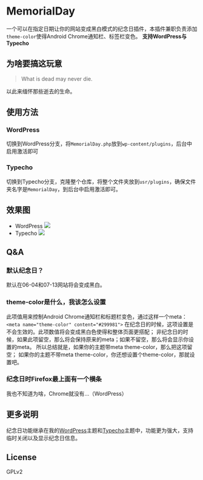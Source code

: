 # MemorialDay
一个可以在指定日期让你的网站变成黑白模式的纪念日插件，本插件兼职负责添加`theme-color`使得Android Chrome通知栏、标签栏变色。
**支持WordPress与Typecho**

## 为啥要搞这玩意 ##
> What is dead may never die.

以此来缅怀那些逝去的生命。

## 使用方法 ##
### WordPress ###
切换到WordPress分支，将`MemorialDay.php`放到`wp-content/plugins`，后台中启用激活即可
### Typecho ###
切换到Typecho分支，克隆整个仓库，将整个文件夹放到`usr/plugins`，确保文件夹名字是`MemorialDay`，到后台中启用激活即可。

## 效果图 ##
* WordPress
![](http://i.imgur.com/MwcBC39.jpg)
* Typecho
![](http://i.imgur.com/GJ7C1lG.jpg)

## Q&A ##
### 默认纪念日？ ###
默认在06-04和07-13网站将会变成黑白。
### theme-color是什么，我该怎么设置 ###
此项值用来控制Android Chrome通知栏和标题栏变色，通过这样一个meta：
`<meta name="theme-color" content="#299981">`
在纪念日的时候，这项设置是不会生效的。此项数值将会变成黑白色使得和整体页面更搭配；
非纪念日的时候，如果此项留空，那么将会保持原来的meta；如果不留空，那么将会显示你设置的meta。
所以总结就是，如果你的主题带meta theme-color，那么把这项留空；
如果你的主题不带meta theme-color，你还想设置个theme-color，那就设置吧。

### 纪念日时Firefox最上面有一个横条 ###
我也不知道为啥，Chrome就没有...（WordPress）

## 更多说明 ##
纪念日功能继承在我的[WordPress](https://github.com/BennyThink/WordPressGit)主题和[Typecho](https://github.com/BennyThink/GreenGrapes2)主题中，功能更为强大，支持临时关闭以及显示纪念日信息。

## License ##
GPLv2

